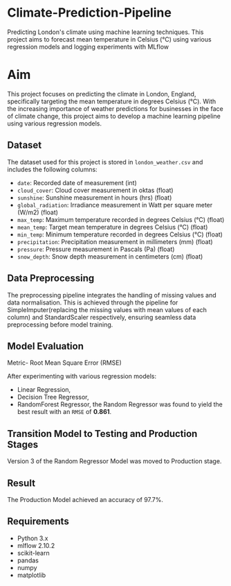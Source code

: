 # Climate-Prediction-Pipeline

Predicting London's climate using machine learning techniques. This project aims to forecast mean temperature in Celsius (°C) using various regression models and logging experiments with MLflow

# Aim

This project focuses on predicting the climate in London, England, specifically targeting the mean temperature in degrees Celsius (°C). With the increasing importance of weather predictions for businesses in the face of climate change, this project aims to develop a machine learning pipeline using various regression models.

## Dataset

The dataset used for this project is stored in `london_weather.csv` and includes the following columns:
- `date`: Recorded date of measurement (int)
- `cloud_cover`: Cloud cover measurement in oktas (float)
- `sunshine`: Sunshine measurement in hours (hrs) (float)
- `global_radiation`: Irradiance measurement in Watt per square meter (W/m2) (float)
- `max_temp`: Maximum temperature recorded in degrees Celsius (°C) (float)
- `mean_temp`: Target mean temperature in degrees Celsius (°C) (float)
- `min_temp`: Minimum temperature recorded in degrees Celsius (°C) (float)
- `precipitation`: Precipitation measurement in millimeters (mm) (float)
- `pressure`: Pressure measurement in Pascals (Pa) (float)
- `snow_depth`: Snow depth measurement in centimeters (cm) (float)

## Data Preprocessing

The preprocessing pipeline integrates the handling of missing values and data normalisation. This is achieved through the pipeline for SimpleImputer(replacing the missing values with mean values of each column) and StandardScaler respectively, ensuring seamless data preprocessing before model training.

## Model Evaluation

Metric- Root Mean Square Error (RMSE)

After experimenting with various regression models: 
- Linear Regression,
- Decision Tree Regressor,
- RandomForest Regressor,
the Random Regressor was found to yield the best result with an `RMSE` of **0.861**.

## Transition Model to Testing and Production Stages

Version 3 of the Random Regressor Model was moved to Production stage.

## Result

The Production Model achieved an accuracy of 97.7%.

## Requirements

- Python 3.x
- mlflow 2.10.2
- scikit-learn
- pandas
- numpy
- matplotlib
